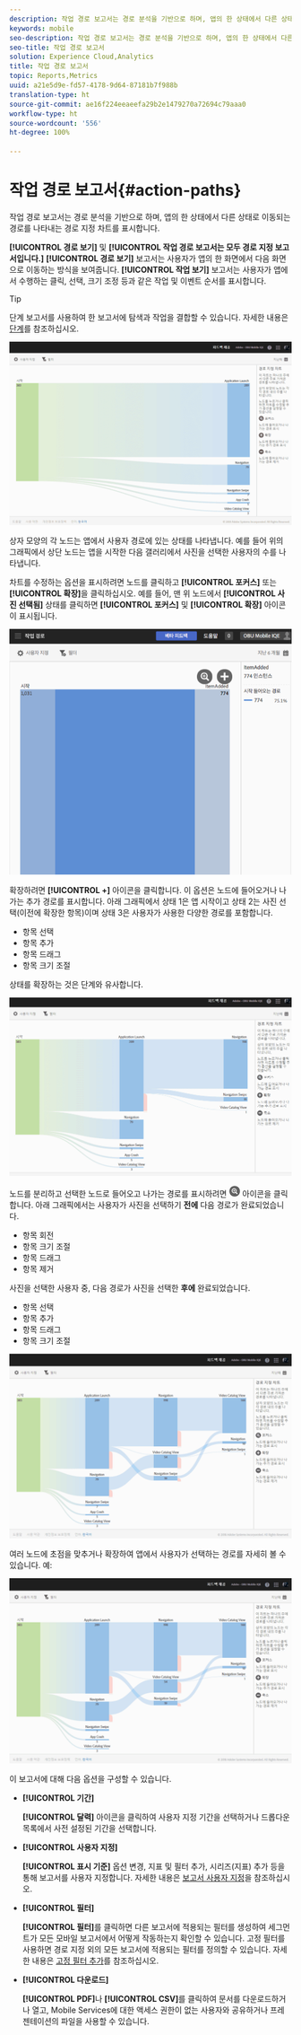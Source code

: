 ```yaml
---
description: 작업 경로 보고서는 경로 분석을 기반으로 하며, 앱의 한 상태에서 다른 상태로 이동되는 경로를 나타내는 경로 지정 차트를 표시합니다.
keywords: mobile
seo-description: 작업 경로 보고서는 경로 분석을 기반으로 하며, 앱의 한 상태에서 다른 상태로 이동되는 경로를 나타내는 경로 지정 차트를 표시합니다.
seo-title: 작업 경로 보고서
solution: Experience Cloud,Analytics
title: 작업 경로 보고서
topic: Reports,Metrics
uuid: a21e5d9e-fd57-4178-9d64-87181b7f988b
translation-type: ht
source-git-commit: ae16f224eeaeefa29b2e1479270a72694c79aaa0
workflow-type: ht
source-wordcount: '556'
ht-degree: 100%

---
```



# 작업 경로 보고서{#action-paths}

작업 경로 보고서는 경로 분석을 기반으로 하며, 앱의 한 상태에서 다른 상태로 이동되는 경로를 나타내는 경로 지정 차트를 표시합니다.

**[!UICONTROL 경로 보기]** 및 **[!UICONTROL 작업 경로 보고서는 모두 경로 지정 보고서입니다.]** **[!UICONTROL 경로 보기]** 보고서는 사용자가 앱의 한 화면에서 다음 화면으로 이동하는 방식을 보여줍니다. **[!UICONTROL 작업 보기]** 보고서는 사용자가 앱에서 수행하는 클릭, 선택, 크기 조정 등과 같은 작업 및 이벤트 순서를 표시합니다.

>[!TIP]
>
>단계 보고서를 사용하여 한 보고서에 탐색과 작업을 결합할 수 있습니다. 자세한 내용은 [단계](/help/using/usage/reports-funnel.md)를 참조하십시오.

![](assets/action_paths.png)

상자 모양의 각 노드는 앱에서 사용자 경로에 있는 상태를 나타냅니다. 예를 들어 위의 그래픽에서 상단 노드는 앱을 시작한 다음 갤러리에서 사진을 선택한 사용자의 수를 나타냅니다.

차트를 수정하는 옵션을 표시하려면 노드를 클릭하고 **[!UICONTROL 포커스]** 또는 **[!UICONTROL 확장]**&#x200B;을 클릭하십시오. 예를 들어, 맨 위 노드에서 **[!UICONTROL 사진 선택됨]** 상태를 클릭하면 **[!UICONTROL 포커스]** 및 **[!UICONTROL 확장]** 아이콘이 표시됩니다.

![](assets/action_paths_icons.png)

확장하려면 **[!UICONTROL +]** 아이콘을 클릭합니다. 이 옵션은 노드에 들어오거나 나가는 추가 경로를 표시합니다. 아래 그래픽에서 상태 1은 앱 시작이고 상태 2는 사진 선택(이전에 확장한 항목)이며 상태 3은 사용자가 사용한 다양한 경로를 포함합니다.

* 항목 선택
* 항목 추가
* 항목 드래그
* 항목 크기 조절

상태를 확장하는 것은 단계와 유사합니다.

![작업 경로 확장](assets/action_paths_expand.png)

노드를 분리하고 선택한 노드로 들어오고 나가는 경로를 표시하려면 ![포커스 아이콘](assets/icon_focus.png) 아이콘을 클릭합니다. 아래 그래픽에서는 사용자가 사진을 선택하기 **전에** 다음 경로가 완료되었습니다.

* 항목 회전
* 항목 크기 조절
* 항목 드래그
* 항목 제거

사진을 선택한 사용자 중, 다음 경로가 사진을 선택한 **후에** 완료되었습니다.

* 항목 선택
* 항목 추가
* 항목 드래그
* 항목 크기 조절

![작업 경로 포커스](assets/action_paths_focus.png)

여러 노드에 초점을 맞추거나 확장하여 앱에서 사용자가 선택하는 경로를 자세히 볼 수 있습니다. 예:

![여러 작업 경로](assets/action_paths_mult.png)

이 보고서에 대해 다음 옵션을 구성할 수 있습니다.

* **[!UICONTROL 기간]**

   **[!UICONTROL 달력]** 아이콘을 클릭하여 사용자 지정 기간을 선택하거나 드롭다운 목록에서 사전 설정된 기간을 선택합니다.

* **[!UICONTROL 사용자 지정]**

   **[!UICONTROL 표시 기준]** 옵션 변경, 지표 및 필터 추가, 시리즈(지표) 추가 등을 통해 보고서를 사용자 지정합니다. 자세한 내용은 [보고서 사용자 지정](/help/using/usage/reports-customize/reports-customize.md)을 참조하십시오.

* **[!UICONTROL 필터]**

   **[!UICONTROL 필터]**&#x200B;를 클릭하면 다른 보고서에 적용되는 필터를 생성하여 세그먼트가 모든 모바일 보고서에서 어떻게 작동하는지 확인할 수 있습니다. 고정 필터를 사용하면 경로 지정 외의 모든 보고서에 적용되는 필터를 정의할 수 있습니다. 자세한 내용은 [고정 필터 추가](/help/using/usage/reports-customize/t-sticky-filter.md)를 참조하십시오.

* **[!UICONTROL 다운로드]**

   **[!UICONTROL PDF]**&#x200B;나 **[!UICONTROL CSV]**&#x200B;를 클릭하여 문서를 다운로드하거나 열고, Mobile Services에 대한 액세스 권한이 없는 사용자와 공유하거나 프레젠테이션의 파일을 사용할 수 있습니다.